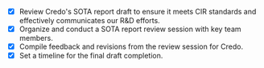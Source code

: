- [x] Review Credo's SOTA report draft to ensure it meets CIR standards and effectively communicates our R&D efforts.
- [x] Organize and conduct a SOTA report review session with key team members.
- [x] Compile feedback and revisions from the review session for Credo.
- [x] Set a timeline for the final draft completion.
